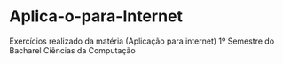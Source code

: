 # Aplica-o-para-Internet
Exercícios realizado da matéria (Aplicação para internet) 1º Semestre do Bacharel Ciências da Computação 
